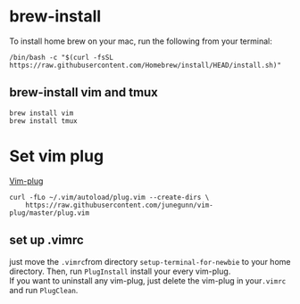# brew-install
To install home brew on your mac, run the following from your terminal:
```
/bin/bash -c "$(curl -fsSL https://raw.githubusercontent.com/Homebrew/install/HEAD/install.sh)"
```
## brew-install vim and tmux
```
brew install vim
brew install tmux
```
# Set vim plug
[Vim-plug](https://github.com/junegunn/vim-plug)
```
curl -fLo ~/.vim/autoload/plug.vim --create-dirs \
    https://raw.githubusercontent.com/junegunn/vim-plug/master/plug.vim
```
## set up .vimrc
just move the ```.vimrc```from directory ```setup-terminal-for-newbie``` to your home directory. 
Then, run ```PlugInstall``` install your every vim-plug.  
If you want to uninstall any vim-plug, just delete the vim-plug in your```.vimrc``` and run ```PlugClean```.  
